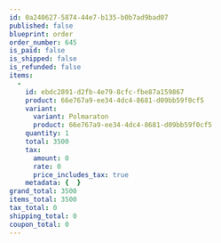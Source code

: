 ```yaml
---
id: 0a240627-5874-44e7-b135-b0b7ad9bad07
published: false
blueprint: order
order_number: 645
is_paid: false
is_shipped: false
is_refunded: false
items:
  -
    id: ebdc2891-d2fb-4e79-8cfc-fbe87a159867
    product: 66e767a9-ee34-4dc4-8681-d09bb59f0cf5
    variant:
      variant: Polmaraton
      product: 66e767a9-ee34-4dc4-8681-d09bb59f0cf5
    quantity: 1
    total: 3500
    tax:
      amount: 0
      rate: 0
      price_includes_tax: true
    metadata: {  }
grand_total: 3500
items_total: 3500
tax_total: 0
shipping_total: 0
coupon_total: 0
---
```

